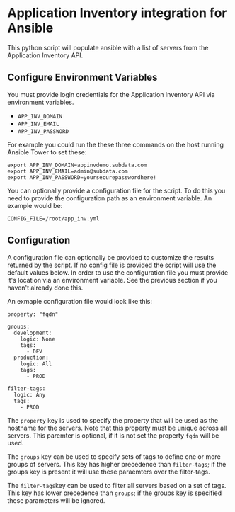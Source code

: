 # Application Inventory integration for Ansible

This python script will populate ansible with a list of servers from the Application Inventory API.

## Configure Environment Variables

You must provide login credentials for the Application Inventory API via environment variables.

- `APP_INV_DOMAIN`
- `APP_INV_EMAIL`
- `APP_INV_PASSWORD`

For example you could run the these three commands on the host running Ansible Tower to set these:

```
export APP_INV_DOMAIN=appinvdemo.subdata.com
export APP_INV_EMAIL=admin@subdata.com
export APP_INV_PASSWORD=yoursecurepasswordhere!
```

You can optionally provide a configuration file for the script. To do this you need to provide the configuration path as an environment variable. An example would be:

`CONFIG_FILE=/root/app_inv.yml`


## Configuration

A configuration file can optionally be provided to customize the results returned by the script. If no config file is provided the script will use the default values below. In order to use the configuration file you must provide it's location via an environment variable. See the previous section if you haven't already done this.

An exmaple configuration file would look like this:

```
property: "fqdn"

groups:
  development:
    logic: None
    tags:
      - DEV
  production:
    logic: All
    tags:
      - PROD

filter-tags:
  logic: Any
  tags:
    - PROD
```

The `property` key is used to specify the property that will be used as the hostname for the servers. Note that this property must be unique across all servers. This paremter is optional, if it is not set the property `fqdn` will be used.

The `groups` key can be used to specify sets of tags to define one or more groups of servers. This key has higher precedence than `filter-tags`; if the groups key is present it will use these paraemters over the filter-tags.

The `filter-tags`key can be used to filter all servers based on a set of tags. This key has lower precedence than `groups`; if the groups key is specified these parameters will be ignored.
